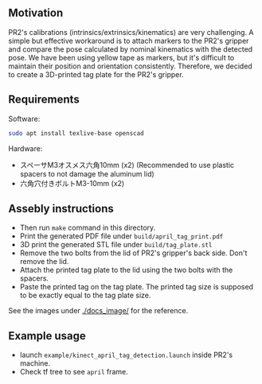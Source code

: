 ## Motivation
PR2's calibrations (intrinsics/extrinsics/kinematics) are very challenging.
A simple but effective workaround is to attach markers to the PR2's gripper and compare the pose calculated by nominal kinematics with the detected pose.
We have been using yellow tape as markers, but it's difficult to maintain their position and orientation consistently.
Therefore, we decided to create a 3D-printed tag plate for the PR2's gripper.

## Requirements
Software:
```bash
sudo apt install texlive-base openscad
```
Hardware:
- スペーサM3オスメス六角10mm (x2) (Recommended to use plastic spacers to not damage the aluminum lid)
- 六角穴付きボルトM3-10mm (x2)

## Assebly instructions
- Then run `make` command in this directory.
- Print the generated PDF file under `build/april_tag_print.pdf`
- 3D print the generated STL file under `build/tag_plate.stl`
- Remove the two bolts from the lid of PR2's gripper's back side. Don't remove the lid.
- Attach the printed tag plate to the lid using the two bolts with the spacers.
- Paste the printed tag on the tag plate. The printed tag size is supposed to be exactly equal to the tag plate size.

See the images under [./docs_image/](docs_image/) for the reference.

## Example usage
- launch `example/kinect_april_tag_detection.launch` inside PR2's machine.
- Check tf tree to see `april` frame.
